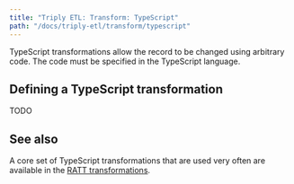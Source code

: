 ```yaml
---
title: "Triply ETL: Transform: TypeScript"
path: "/docs/triply-etl/transform/typescript"
---
```


TypeScript transformations allow the record to be changed using arbitrary code.  The code must be specified in the TypeScript language.

## Defining a TypeScript transformation

TODO

## See also

A core set of TypeScript transformations that are used very often are available in the [RATT transformations](/docs/triply-etl/transform/ratt).

